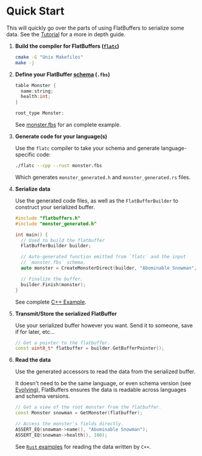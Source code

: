 # Quick Start

This will quickly go over the parts of using FlatBuffers to serialize some data.
See the [Tutorial](tutorial.md) for a more in depth guide.

1. **Build the compiler for FlatBuffers ([`flatc`](flatc.md))**

    ```sh
    cmake -G "Unix Makefiles"
    make -j
    ```

2. **Define your FlatBuffer [schema](schema.md) (`.fbs`)**

    ```c title="monster.fbs" linenums="1"
    table Monster {
      name:string;
      health:int;
    }

    root_type Monster;
    ```

    See [monster.fbs](https://github.com/google/flatbuffers/blob/master/samples/monster.fbs)
    for an complete example.

3. **Generate code for your language(s)**

    Use the `flatc` compiler to take your schema and generate language-specific
    code:

    ```sh
    ./flatc --cpp --rust monster.fbs
    ```

    Which generates `monster_generated.h` and `monster_generated.rs` files.

4. **Serialize data**

    Use the generated code files, as well as the `FlatBufferBuilder` to construct
    your serialized buffer.

    ```c++ title="my_monster_factory.cc" linenums="1"
    #include "flatbuffers.h"
    #include "monster_generated.h"

    int main() {
      // Used to build the flatbuffer
      FlatBufferBuilder builder;

      // Auto-generated function emitted from `flatc` and the input
      // `monster.fbs` schema.
      auto monster = CreateMonsterDirect(builder, "Abominable Snowman", 100);

      // Finalize the buffer.
      builder.Finish(monster);
    }
    ```

    See complete [C++ Example](https://github.com/google/flatbuffers/blob/master/samples/sample_binary.cpp#L24-L56).

5.  **Transmit/Store the serialized FlatBuffer**

    Use your serialized buffer however you want. Send it to someone, save if for
    later, etc...

    ```c++ title="my_monster_factory.cc" linenums="13"
    // Get a pointer to the flatbuffer.
    const uint8_t* flatbuffer = builder.GetBufferPointer();
    ```

6.  **Read the data**

    Use the generated accessors to read the data from the serialized buffer.

    It doesn't need to be the same language, or even schema version (see
    [Evolving](evolution.md)), FlatBuffers ensures the data is readable across
    languages and schema versions.

    ```c++ title="my_monster_factory.cc" linenums="15"
    // Get a view of the root monster from the flatbuffer.
    const Monster snowman = GetMonster(flatbuffer);

    // Access the monster's fields directly.
    ASSERT_EQ(snowman->name(), "Abominable Snowman");
    ASSERT_EQ(snowman->health(), 100);
    ```

    See [`Rust` examples](https://github.com/google/flatbuffers/blob/master/samples/sample_binary.rs#L92-L106)
    for reading the data written by `C++`.
